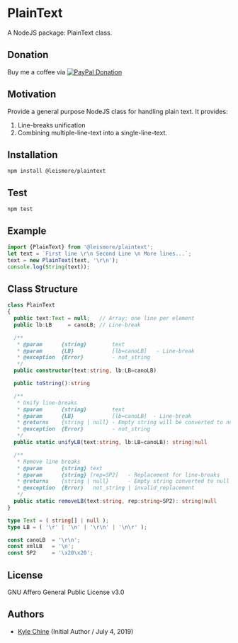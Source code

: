 # PlainText

A NodeJS package: PlainText class.

## Donation

Buy me a coffee via [![PayPal Donation](https://www.paypalobjects.com/en_AU/i/btn/btn_donateCC_LG.gif)](https://www.paypal.com/cgi-bin/webscr?cmd=_donations&business=SPPJPYRY4D6WC&item_name=Give+people+an+option+to+support+my+open+source+software.&currency_code=AUD&source=url)

## Motivation

Provide a general purpose NodeJS class for handling plain text. It provides:

1. Line-breaks unification
2. Combining multiple-line-text into a single-line-text.

## Installation

`npm install @leismore/plaintext`

## Test

`npm test`

## Example

```typescript
import {PlainText} from '@leismore/plaintext';
let text = `First line \r\n Second Line \n More lines...`;
text = new PlainText(text, '\r\n');
console.log(String(text));
```

## Class Structure

```typescript
class PlainText
{
  public text:Text = null;   // Array: one line per element
  public lb:LB     = canoLB; // Line-break

  /**
   * @param      {string}        text
   * @param      {LB}            [lb=canoLB]   - Line-break
   * @exception  {Error}         - not_string
   */
  public constructor(text:string, lb:LB=canoLB)

  public toString():string

  /**
   * Unify line-breaks
   * @param      {string}        text
   * @param      {LB}            [lb=canoLB]  - Line-break
   * @returns    {string | null} - Empty string will be converted to null
   * @exception  {Error}         - not_string
   */
  public static unifyLB(text:string, lb:LB=canoLB): string|null

  /**
   * Remove line breaks
   * @param      {string} text
   * @param      {string} [rep=SP2]   - Replacement for line-breaks
   * @returns    {string | null}      - Empty string converted to null
   * @exception  {Error}   not_string | invalid_replacement
   */
  public static removeLB(text:string, rep:string=SP2): string|null
}

type Text = ( string[] | null );
type LB = ( '\r' | '\n' | '\r\n' | '\n\r' );

const canoLB  = '\r\n';
const xmlLB   = '\n';
const SP2     = '\x20\x20';
```

## License

GNU Affero General Public License v3.0

## Authors

* [Kyle Chine](https://www.kylechine.name) (Initial Author / July 4, 2019)
